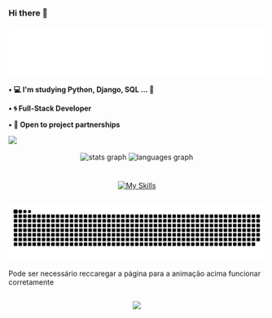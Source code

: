 ### Hi there 👋
<img align="center" alt="Igor-hello" src="https://github.com/igorcodigo/Header_Svg_Coloured/blob/main/header.svg">

<p><strong>&bull; 💻 I'm studying Python, Django, SQL ... 💾</strong></p>
<p><strong>&bull; 🌀 Full-Stack Developer</strong></p>
<p><strong>&bull; 🤝 Open to project partnerships</strong></p>





![](https://komarev.com/ghpvc/?username=igorcodigo&label=profile+visits&color=1E90FF)

<div align="center">
  <img src="https://github-readme-stats.vercel.app/api?hide_title=false&hide_rank=true&show_icons=true&include_all_commits=true&count_private=false&disable_animations=false&theme=tokyonight&locale=en&hide_border=false&username=igorcodigo" height="200" alt="stats graph"  />
  <img src="https://github-readme-stats.vercel.app/api/top-langs?locale=en&hide_title=false&layout=compact&card_width=320&langs_count=6&theme=tokyonight&hide_border=false&username=igorcodigo" height="200" alt="languages graph"  />
</div>



#
<!--
<p align="center">
  <a href="https://skillicons.dev">
    <img src="https://skillicons.dev/icons?i=js,html,css,python,django,flask,postgres,git,docker" />
  </a>
</p>
-->


<p align="center">
  <a href="https://skillicons.dev">
    <img src="https://skillicons.dev/icons?i=js,html,css,python,django,flask,postgres,git,docker&theme=dark" alt="My Skills"/>
  </a>
</p>

##
<!-- Snake game contributions -->
![](https://raw.githubusercontent.com/igorcodigo/Snake_Contr/output/github-contribution-grid-snake.svg)

Pode ser necessário reccaregar a página para a animação acima funcionar corretamente

##

<p align="center">
  <a href="https://github.com/igorcodigo/github-readme-streak-stats">
    <img src="https://github-readme-streak-stats.herokuapp.com/?user=igorcodigo&theme=tokyonight&hide_border=true" />
  </a>
</p>



<!--
<p align="left">
  <a href="https://github.com/igorcodigo/github-readme-stats">
    <img width="45%" src="https://github-readme-stats.vercel.app/api?username=igorcodigo&theme=tokyonight&show_icons=true&hide_border=true&count_private=true" />
  </a>
  <a href="https://github.com/igorcodigo/convoychat">
    <img width="27.5%" src="https://github-readme-stats.vercel.app/api/top-langs?username=igorcodigo&theme=tokyonight&show_icons=true&hide_border=true&count_private=true" />
  </a>
</p> -->


<!--
**igorcodigo/igorcodigo** is a ✨ _special_ ✨ repository because its `README.md` (this file) appears on your GitHub profile.

Here are some ideas to get you started:

- 🔭 I’m currently working on ...
- 🌱 I’m currently learning ...
- 👯 I’m looking to collaborate on ...
- 🤔 I’m looking for help with ...
- 💬 Ask me about ...
- 📫 How to reach me: ...
- 😄 Pronouns: ...
- ⚡ Fun fact: ...
-->
<!--
<a href="https://github.com/igorcodigo/github-readme-stats">
  <img height=120 align="center" src="https://github-readme-stats.vercel.app/api?username=igorcodigo&theme=tokyonight&show_icons=true&hide_border=true&count_private=true"
</a>
<a href="https://github.com/igorcodigo/convoychat">
  <img height=120 align="center" src="https://github-readme-stats.vercel.app/api/top-langs?username=igorcodigo&theme=tokyonight&show_icons=true&hide_border=true&count_private=true" />
</a>

<img height=89 align="center" src="https://github-readme-streak-stats.herokuapp.com/?user=igorcodigo&theme=tokyonight&hide_border=true" />
-->
